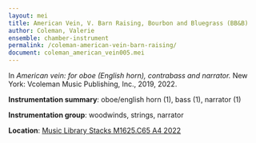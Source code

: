 ```yaml
---
layout: mei
title: American Vein, V. Barn Raising, Bourbon and Bluegrass (BB&B)
author: Coleman, Valerie
ensemble: chamber-instrument
permalink: /coleman-american-vein-barn-raising/
document: coleman_american_vein005.mei
---
```


In *American vein: for oboe (English horn), contrabass and narrator.* New York: Vcoleman Music Publishing, Inc., 2019, 2022.

**Instrumentation summary**: oboe/english horn (1), bass (1), narrator (1) 

**Instrumentation group**: woodwinds, strings, narrator 

**Location**: <a href="https://tufts.primo.exlibrisgroup.com/permalink/01TUN_INST/1kc9gia/alma991018754495603851" target="_blank">Music Library Stacks M1625.C65 A4 2022</a>
